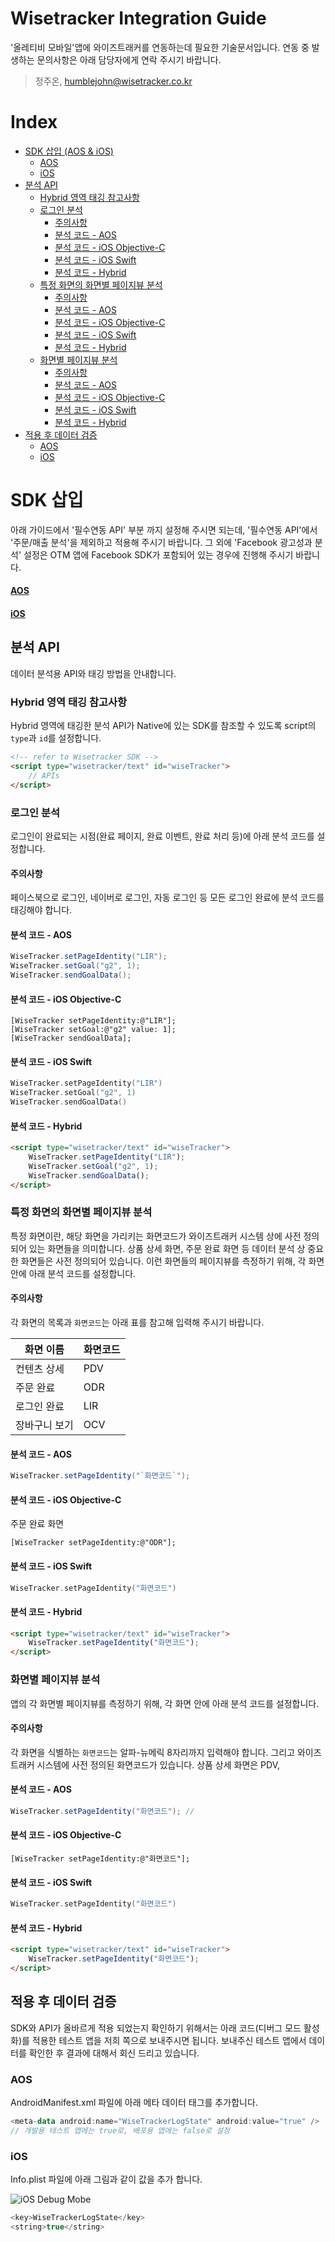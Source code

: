 # Wisetracker Integration Guide
'올레티비 모바일'앱에 와이즈트래커를 연동하는데 필요한 기술문서입니다. 연동 중 발생하는 문의사항은 아래 담당자에게 연락 주시기 바랍니다.

> 정주온, humblejohn@wisetracker.co.kr

# Index
* [SDK 삽입 (AOS & iOS)](./otm.md#SDK-삽입)
	* [AOS](./otm.md#AOS)
	* [iOS](./otm.md#iOS)
* [분석 API](./otm.md#분석-API)
	* [Hybrid 영역 태깅 참고사항](./otm.md#Hybrid-영역-태깅-참고사항)
	* [로그인 분석](./otm.md#로그인-분석)
		* [주의사항](./otm.md#주의사항)
		* [분석 코드 - AOS](./otm.md#분석-코드---AOS)
		* [분석 코드 - iOS Objective-C](./otm.md#분석-코드---iOS-Objective-C)
		* [분석 코드 - iOS Swift](./otm.md#분석-코드---iOS-Swift)
		* [분석 코드 - Hybrid](./otm.md#분석-코드---Hybrid)
	* [특정 화면의 화면별 페이지뷰 분석](./otm.md#특정-화면의-화면별-페이지뷰-분석)
		* [주의사항](./otm.md#주의사항-1)
		* [분석 코드 - AOS](./otm.md#분석-코드---AOS-1)
		* [분석 코드 - iOS Objective-C](./otm.md#분석-코드---iOS-Objective-C-1)
		* [분석 코드 - iOS Swift](./otm.md#분석-코드---iOS-Swift-1)
		* [분석 코드 - Hybrid](./otm.md#분석-코드---Hybrid-1)
	* [화면별 페이지뷰 분석](./otm.md#화면별-페이지뷰-분석)
		* [주의사항](./otm.md#주의사항-2)
		* [분석 코드 - AOS](./otm.md#분석-코드---AOS-2)
		* [분석 코드 - iOS Objective-C](./otm.md#분석-코드---iOS-Objective-C-2)
		* [분석 코드 - iOS Swift](./otm.md#분석-코드---iOS-Swift-2)
		* [분석 코드 - Hybrid](./otm.md#분석-코드---Hybrid-2)
* [적용 후 데이터 검증](./otm.md#적용-후-데이터-검증)
	* [AOS](./otm.md#AOS)
	* [iOS](./otm.md#iOS)


# SDK 삽입
아래 가이드에서 '필수연동 API' 부분 까지 설정해 주시면 되는데, '필수연동 API'에서 '주문/매출 분석'을 제외하고 적용해 주시기 바랍니다. 그 외에 'Facebook 광고성과 분석' 설정은 OTM 앱에 Facebook SDK가 포함되어 있는 경우에 진행해 주시기 바랍니다.
#### [AOS](https://bintray.com/beta/#/tracker/maven/SDK_V1?tab=readme)
#### [iOS](https://cocoapods.org/pods/WiseTracker)

## 분석 API
데이터 분석용 API와 태깅 방법을 안내합니다.

### Hybrid 영역 태깅 참고사항
Hybrid 영역에 태깅한 분석 API가 Native에 있는 SDK를 참조할 수 있도록 script의 `type`과 `id`를 설정합니다.
``` html
<!-- refer to Wisetracker SDK -->
<script type="wisetracker/text" id="wiseTracker">
	// APIs
</script>
```

### 로그인 분석
로그인이 완료되는 시점(완료 페이지, 완료 이벤트, 완료 처리 등)에 아래 분석 코드를 설정합니다.

#### 주의사항
페이스북으로 로그인, 네이버로 로그인, 자동 로그인 등 모든 로그인 완료에 분석 코드를 태깅해야 합니다.

#### 분석 코드 - AOS
``` java
WiseTracker.setPageIdentity("LIR");
WiseTracker.setGoal("g2", 1);
WiseTracker.sendGoalData();
```

#### 분석 코드 - iOS Objective-C
``` objc
[WiseTracker setPageIdentity:@"LIR"];
[WiseTracker setGoal:@"g2" value: 1];
[WiseTracker sendGoalData];
```

#### 분석 코드 - iOS Swift
``` swift
WiseTracker.setPageIdentity("LIR")
WiseTracker.setGoal("g2", 1)
WiseTracker.sendGoalData()
```

#### 분석 코드 - Hybrid
``` html
<script type="wisetracker/text" id="wiseTracker">
	WiseTracker.setPageIdentity("LIR");
	WiseTracker.setGoal("g2", 1);
	WiseTracker.sendGoalData();
</script>
```

### 특정 화면의 화면별 페이지뷰 분석
특정 화면이란, 해당 화면을 가리키는 화면코드가 와이즈트래커 시스템 상에 사전 정의되어 있는 화면들을 의미합니다. 상품 상세 화면, 주문 완료 화면 등 데이터 분석 상 중요한 화면들은 사전 정의되어 있습니다. 이런 화면들의  페이지뷰를 측정하기 위해, 각 화면 안에 아래 분석 코드를 설정합니다.

#### 주의사항
각 화면의 목록과 `화면코드`는 아래 표를 참고해 입력해 주시기 바랍니다.

화면 이름 | 화면코드
-------- | --------
컨텐츠 상세 | PDV
주문 완료 | ODR
로그인 완료 | LIR
장바구니 보기 | OCV

#### 분석 코드 - AOS
``` java
WiseTracker.setPageIdentity("`화면코드`");
```

#### 분석 코드 - iOS Objective-C
주문 완료 화면
``` objc
[WiseTracker setPageIdentity:@"ODR"];
```

#### 분석 코드 - iOS Swift

``` swift
WiseTracker.setPageIdentity("화면코드")
```

#### 분석 코드 - Hybrid
``` html
<script type="wisetracker/text" id="wiseTracker">
	WiseTracker.setPageIdentity("화면코드");
</script>
```

### 화면별 페이지뷰 분석
앱의 각 화면별 페이지뷰를 측정하기 위해, 각 화면 안에 아래 분석 코드를 설정합니다.

#### 주의사항
각 화면을 식별하는 `화면코드`는 알파-뉴메릭 8자리까지 입력해야 합니다.
그리고 와이즈트래커 시스템에 사전 정의된 화면코드가 있습니다. 상품 상세 화면은 PDV, 

#### 분석 코드 - AOS
``` java
WiseTracker.setPageIdentity("화면코드"); //
```

#### 분석 코드 - iOS Objective-C
``` objc
[WiseTracker setPageIdentity:@"화면코드"];
```

#### 분석 코드 - iOS Swift
``` swift
WiseTracker.setPageIdentity("화면코드")
```

#### 분석 코드 - Hybrid
``` html
<script type="wisetracker/text" id="wiseTracker">
	WiseTracker.setPageIdentity("화면코드");
</script>
```

## 적용 후 데이터 검증
SDK와 API가 올바르게 적용 되었는지 확인하기 위해서는 아래 코드(디버그 모드 활성화)를 적용한 테스트 앱을 저희 쪽으로 보내주시면 됩니다. 보내주신 테스트 앱에서 데이터를 확인한 후 결과에 대해서 회신 드리고 있습니다.

### AOS
AndroidManifest.xml 파일에 아래 메타 데이터 태그를 추가합니다.
``` kotlin
<meta-data android:name="WiseTrackerLogState" android:value="true" />
// 개발용 테스트 앱에는 true로, 배포용 앱에는 false로 설정
```

### iOS
Info.plist 파일에 아래 그림과 같이 값을 추가 합니다.

![iOS Debug Mobe](http://www.wisetracker.co.kr/wp-content/uploads/2019/05/ios-debug.png)

``` swift
<key>WiseTrackerLogState</key>
<string>true</string>
```
